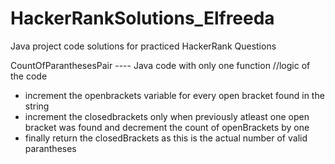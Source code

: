 # HackerRankSolutions_Elfreeda
Java project code solutions for practiced HackerRank Questions

CountOfParanthesesPair ---- Java code with only one function
//logic of the code
- increment the openbrackets variable for every open bracket found in the string
- increment the closedbrackets only when previously atleast one open bracket was found and decrement the count of openBrackets by one
- finally return the closedBrackets as this is the actual number of valid parantheses
